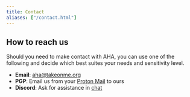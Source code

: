 ```yaml
---
title: Contact
aliases: ["/contact.html"]
---
```


## How to reach us

Should you need to make contact with AHA, you can use one of the following and decide which best suites your needs and sensitivity level.

- **Email**: [aha@takeonme.org](mailto:aha@takeonme.org)
- **PGP**: Email us from your [Proton Mail](https://proton.me/support/proton-mail-encryption-explained) to ours
- **Discord**: Ask for assistance in [chat](#aha-public)
